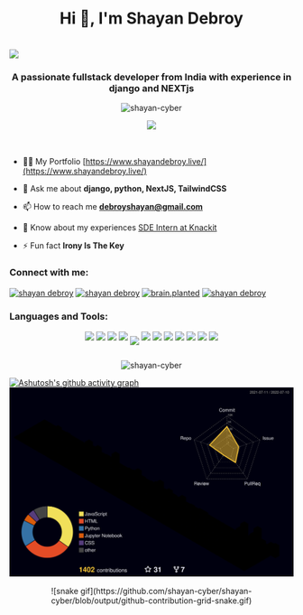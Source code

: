 <h1 align="center">Hi 👋, I'm Shayan Debroy</h1>
<br>

<img align="center"  src="https://i.imgur.com/WKLPv6K.gif"/>
<br>

<h3 align="center">A passionate fullstack developer from India with experience in django and NEXTjs</h3>

<p align="center"> <img src="https://komarev.com/ghpvc/?username=shayan-cyber&label=Profile%20views&color=0e75b6&style=flat" alt="shayan-cyber" /> </p>

<div align="center" width="100%" margin-top="10px">
<!--     <img height="150" src="https://github-readme-stats.vercel.app/api/top-langs/?username=shayan-cyber&layout=compact&theme=dracula"> -->
    <img height="150" src="https://github-readme-stats.vercel.app/api?username=shayan-cyber&show_icons=true&theme=dracula&count_private=t&hide=stars">
</div>



<p align="left"> <a href="https://twitter.com/" target="blank"><img src="https://img.shields.io/twitter/follow/?logo=twitter&style=for-the-badge" alt="" /></a> </p>



- 👨‍💻 My Portfolio [https://www.shayandebroy.live/](https://www.shayandebroy.live/)

- 💬 Ask me about **django, python, NextJS, TailwindCSS**

- 📫 How to reach me **debroyshayan@gmail.com**

- 📄 Know about my experiences [SDE Intern at Knackit](https://knackit.in/)

- ⚡ Fun fact **Irony Is The Key**



<h3 align="left">Connect with me:</h3>
<p align="left">
<a href="https://linkedin.com/in/shayan debroy" target="blank"><img align="center" src="https://img.icons8.com/fluent/48/000000/linkedin.png" alt="shayan debroy" height="30" width="40" /></a>
<a href="https://fb.com/shayan debroy" target="blank"><img align="center" src="https://img.icons8.com/fluent/48/000000/facebook-new.png" alt="shayan debroy" height="30" width="40" /></a>
<a href="https://instagram.com/brain.planted" target="blank"><img align="center" src="https://img.icons8.com/fluent/48/000000/instagram-new.png" alt="brain.planted" height="30" width="40" /></a>
<a href="https://www.codechef.com/users/shayan debroy" target="blank"><img align="center" src="https://cdn.jsdelivr.net/npm/simple-icons@3.1.0/icons/codechef.svg" alt="shayan debroy" height="30" width="40" /></a>
</p>

<h3 align="left">Languages and Tools:</h3>
<div align="center" margin-top = "10px" margin-bottom="10px">
    <img src="https://img.icons8.com/color/48/000000/django.png"/>
    <img src="https://img.icons8.com/nolan/54/api-settings.png"/>
    <img src="https://img.icons8.com/color/48/000000/bootstrap.png"/>
    <img src="https://img.icons8.com/color/48/000000/react-native.png"/>
    <img style="width:70px; margin-bottom:-8px;" src="https://i.imgur.com/6l6zWgd.png"/>
    <img src="https://img.icons8.com/color/48/000000/tensorflow.png"/>
    <img src="https://img.icons8.com/fluency/48/000000/chatbot.png"/>
    <img src="https://img.icons8.com/color/48/000000/python.png"/>
    <img src="https://img.icons8.com/color/48/000000/css3.png"/>
    <img src="https://img.icons8.com/color/48/000000/javascript.png"/>
    <img src="https://img.icons8.com/color/48/000000/c-plus-plus-logo.png"/>
    <img src="https://img.icons8.com/color/48/000000/html-5--v1.png"/>
</div>    
<br>
<!-- <p><img align="left" src="https://github-readme-stats.vercel.app/api/top-langs?username=shayan-cyber&show_icons=true&locale=en&layout=compact" alt="shayan-cyber" /></p>

<p>&nbsp;<img align="center" src="https://github-readme-stats.vercel.app/api?username=shayan-cyber&show_icons=true&locale=en" alt="shayan-cyber" /></p> -->

<p align="center"><img align="center" src="https://github-readme-streak-stats.herokuapp.com/?user=shayan-cyber&" alt="shayan-cyber" /></p>


[![Ashutosh's github activity graph](https://activity-graph.herokuapp.com/graph?username=shayan-cyber&custom_title=Checkout%20My%20Contribution%20Graph&hide_border=true)](https://github.com/ashutosh00710/github-readme-activity-graph)
![](./profile-3d-contrib/profile-night-rainbow.svg)
<center align="center">![snake gif](https://github.com/shayan-cyber/shayan-cyber/blob/output/github-contribution-grid-snake.gif)</center>
